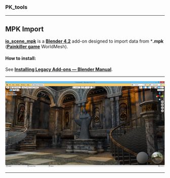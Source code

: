### PK_tools
------------
## MPK Import
<a target="_blank" rel="noopener noreferrer" title="Download Add-on" href="https://github.com/max-ego/PK_tools/releases/download/mpk_import_blender_4.2/io_scene_mpk.zip">**io_scene_mpk**</a> is a <a target="_blank" rel="noopener noreferrer" title="Release 4.2 LTS Download Page" href="https://www.blender.org/download/releases/4-2/">**Blender 4.2**</a> add-on designed to import data from ***.mpk** (<a target="_blank" rel="noopener noreferrer" title="Google Search" href="https://www.google.com/search?q=Painkiller+game+2004">**Painkiller game**</a> WorldMesh).
#### How to install:
See <a target="_blank" rel="noopener noreferrer" title="Installing Legacy Add-ons" href="https://docs.blender.org/manual/en/4.2/editors/preferences/addons.html#prefs-extensions-install-legacy-addon">**Installing Legacy Add-ons — Blender Manual**</a>.

------------
![1x02_Atrium](misc/1x02_Atrium.png "1x02_Atrium")

------------